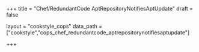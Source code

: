 +++
title = "Chef/RedundantCode AptRepositoryNotifiesAptUpdate"
draft = false

layout = "cookstyle_cops"
data_path = ["cookstyle","cops_chef_redundantcode_aptrepositorynotifiesaptupdate"]

+++

<!-- The content of this page is automatically generated from the
cops_chef_redundantcode_aptrepositorynotifiesaptupdate.yml file in github.com/chef/cookstyle/blob/master/docs-chef-io/data/cookstyle/. -->
